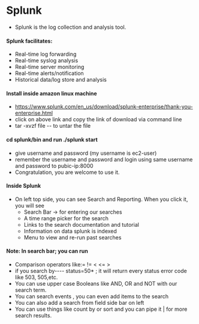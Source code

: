 # Splunk
  * Splunk is the log collection and analysis tool.
#### Splunk facilitates:
  * Real-time log forwarding
  * Real-time syslog analysis
  * Real-time server monitoring
  * Real-time alerts/notification
  * Historical data/log store and analysis
#### Install inside amazon linux machine
  * https://www.splunk.com/en_us/download/splunk-enterprise/thank-you-enterprise.html 
  * click on above link and copy the link of download via command line 
  * tar -xvzf file   -- to untar the file
#### cd splunk/bin and run ./splunk start
  * give username and password (my username is ec2-user)
  * remember the username and password and login using same username and password to pubic-ip:8000
  * Congratulation, you are welcome to use it.
#### Inside Splunk
  * On left top side, you can see Search and Reporting. When you click it, you will see
    * Search Bar -> for entering our searches
    * A time range picker for the search 
    * Links to the search documentation and tutorial
    * Information on data splunk is indexed
    * Menu to view and re-run past searches
#### Note: In search bar; you can run 
  * Comparison operators like:=  !=  <   <=   >
  * if you search by---- status=50* ; it will return every status error code like 503, 505,etc.
  * You can use upper case Booleans like AND, OR and NOT with our search term.
  * You can search events , you can even add items to the search 
  * You can also add a search from field side bar on left 
  * You can use things like count by or sort and you can pipe it | for more search results.
    
